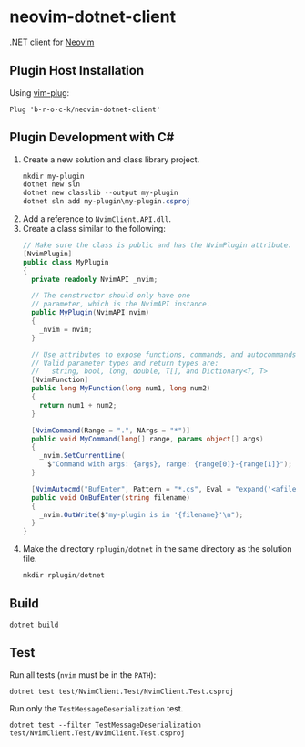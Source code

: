 # neovim-dotnet-client
.NET client for [Neovim](https://github.com/neovim/neovim)

## Plugin Host Installation
Using [vim-plug](https://github.com/junegunn/vim-plug):
```vim
Plug 'b-r-o-c-k/neovim-dotnet-client'
```

## Plugin Development with C#
1. Create a new solution and class library project.  
	```powershell
	mkdir my-plugin
	dotnet new sln
	dotnet new classlib --output my-plugin
	dotnet sln add my-plugin\my-plugin.csproj
	```  
1. Add a reference to `NvimClient.API.dll`.
1. Create a class similar to the following:  
	```csharp
	// Make sure the class is public and has the NvimPlugin attribute.
	[NvimPlugin]
	public class MyPlugin
	{
	  private readonly NvimAPI _nvim;
	
	  // The constructor should only have one
	  // parameter, which is the NvimAPI instance.
	  public MyPlugin(NvimAPI nvim)
	  {
	    _nvim = nvim;
	  }
	
	  // Use attributes to expose functions, commands, and autocommands.
	  // Valid parameter types and return types are:
	  //   string, bool, long, double, T[], and Dictionary<T, T>
	  [NvimFunction]
	  public long MyFunction(long num1, long num2)
	  {
	    return num1 + num2;
	  }
	
	  [NvimCommand(Range = ".", NArgs = "*")]
	  public void MyCommand(long[] range, params object[] args)
	  {
	    _nvim.SetCurrentLine(
	      $"Command with args: {args}, range: {range[0]}-{range[1]}");
	  }
	
	  [NvimAutocmd("BufEnter", Pattern = "*.cs", Eval = "expand('<afile>')")]
	  public void OnBufEnter(string filename)
	  {
	    _nvim.OutWrite($"my-plugin is in '{filename}'\n");
	  }
	}
	```  
1. Make the directory `rplugin/dotnet` in the same directory as the solution
   file.  
	```powershell
	mkdir rplugin/dotnet
	```

## Build
```
dotnet build
```

## Test
Run all tests (`nvim` must be in the `PATH`):
```
dotnet test test/NvimClient.Test/NvimClient.Test.csproj
```

Run only the `TestMessageDeserialization` test.
```
dotnet test --filter TestMessageDeserialization test/NvimClient.Test/NvimClient.Test.csproj
```
